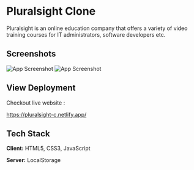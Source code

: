 
# Pluralsight Clone

Pluralsight is an online education company that offers a variety of video training courses for IT administrators, software developers etc.


## Screenshots

![App Screenshot](https://i.ibb.co/tKs3pqj/pluralsight.png)
![App Screenshot](https://i.ibb.co/zP3R4Md/pluralsight-3.png)

## View Deployment

Checkout live website : 


  https://pluralsight-c.netlify.app/


## Tech Stack

**Client:** HTML5, CSS3, JavaScript

**Server:** LocalStorage

